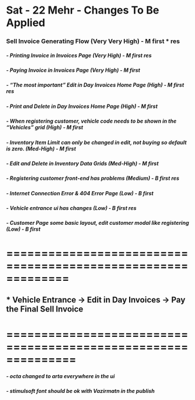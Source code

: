 # Sat - 22 Mehr - Changes To Be Applied


### Sell Invoice Generating Flow (Very Very High) - M first * res


##### - Printing Invoice in Invoices Page (Very High) - M first res

##### - Paying Invoice in Invoices Page (Very High) - M first

##### -  “The most important” Edit in Day Invoices Home Page (High) - M first res

##### - Print and  Delete in Day Invoices Home Page (High) - M first

##### - When registering customer, vehicle code needs to be shown in the “Vehicles” grid (High) - M first

##### - Inventory Item Limit can only be changed in edit, not buying so default is zero. (Med-High) - M first 
##### - Edit and Delete in Inventory Data Grids (Med-High) - M first

##### - Registering customer front-end has problems (Medium) - B first res

##### - Internet Connection Error & 404 Error Page (Low) - B first

##### - Vehicle entrance ui has changes (Low) - B first res

##### - Customer Page some basic layout, edit customer modal like registering (Low) - B first


# =============================================================

##  * Vehicle Entrance -> Edit in Day Invoices -> Pay the Final Sell Invoice

# ==============================================================
##### - octa changed to arta everywhere in the ui
##### - stimulsoft font should be ok with Vazirmatn in the publish
